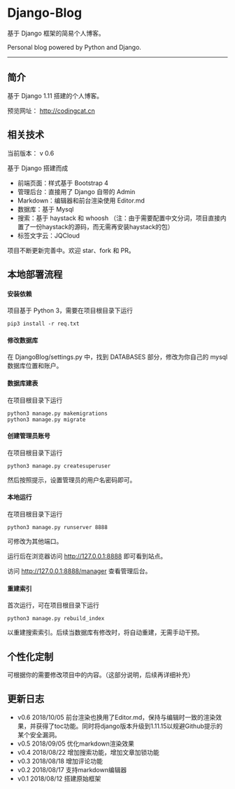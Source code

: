 # Django-Blog

基于 Django 框架的简易个人博客。

Personal blog powered by Python and Django.

---

## 简介

基于 Django 1.11 搭建的个人博客。

预览网址： http://codingcat.cn

## 相关技术

当前版本： v 0.6

基于 Django 搭建而成
- 前端页面：样式基于 Bootstrap 4
- 管理后台：直接用了 Django 自带的 Admin
- Markdown：编辑器和前台渲染使用 Editor.md
- 数据库：基于 Mysql
- 搜索：基于 haystack 和 whoosh （注：由于需要配置中文分词，项目直接内置了一份haystack的源码，而无需再安装haystack的包）
- 标签文字云：JQCloud

项目不断更新完善中。欢迎 star、fork 和 PR。

## 本地部署流程

#### 安装依赖
项目基于 Python 3，需要在项目根目录下运行
```commandline
pip3 install -r req.txt
```

#### 修改数据库
在 DjangoBlog/settings.py 中，找到 DATABASES 部分，修改为你自己的 mysql 数据库位置和账户。


#### 数据库建表
在项目根目录下运行
```commandline
python3 manage.py makemigrations
python3 manage.py migrate
```

#### 创建管理员账号
在项目根目录下运行
```commandline
python3 manage.py createsuperuser
```
然后按照提示，设置管理员的用户名密码即可。

#### 本地运行
在项目根目录下运行
```commandline
python3 manage.py runserver 8888
```
可修改为其他端口。

运行后在浏览器访问 http://127.0.0.1:8888 即可看到站点。

访问 http://127.0.0.1:8888/manager 查看管理后台。

#### 重建索引
首次运行，可在项目根目录下运行
```commandline
python3 manage.py rebuild_index
```
以重建搜索索引。后续当数据库有修改时，将自动重建，无需手动干预。

## 个性化定制
可根据你的需要修改项目中的内容。（这部分说明，后续再详细补充）

## 更新日志
- v0.6 2018/10/05 前台渲染也换用了Editor.md，保持与编辑时一致的渲染效果，并获得了toc功能。同时将django版本升级到1.11.15以规避Github提示的某个安全漏洞。
- v0.5 2018/09/05 优化markdown渲染效果
- v0.4 2018/08/22 增加搜索功能，增加文章加锁功能
- v0.3 2018/08/18 增加评论功能
- v0.2 2018/08/17 支持markdown编辑器
- v0.1 2018/08/12 搭建原始框架